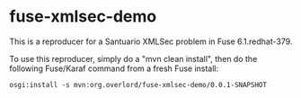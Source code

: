 fuse-xmlsec-demo
================

This is a reproducer for a Santuario XMLSec problem in Fuse 6.1.redhat-379.

To use this reproducer, simply do a "mvn clean install", then do the following
Fuse/Karaf command from a fresh Fuse install:

    osgi:install -s mvn:org.overlord/fuse-xmlsec-demo/0.0.1-SNAPSHOT
